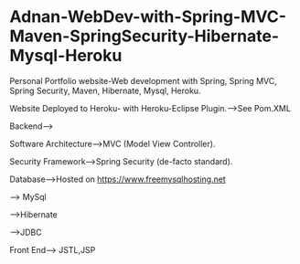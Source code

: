 # Adnan-WebDev-with-Spring-MVC-Maven-SpringSecurity-Hibernate-Mysql-Heroku
Personal Portfolio website-Web development with Spring, Spring MVC, Spring Security, Maven, Hibernate, Mysql, Heroku.



Website Deployed to Heroku- with Heroku-Eclipse Plugin.-->See Pom.XML


Backend-->


Software Architecture-->MVC (Model View Controller).



Security Framework-->Spring Security (de-facto standard).


Database-->Hosted on https://www.freemysqlhosting.net


--> MySql


-->Hibernate


-->JDBC


Front End--> JSTL,JSP

